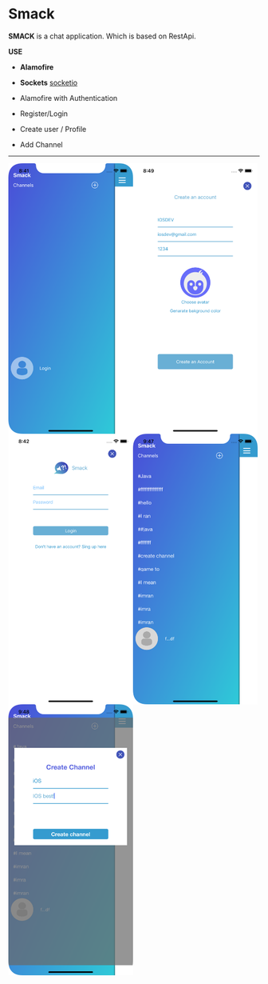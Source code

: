 # Smack

**SMACK** is a chat application. Which is based on RestApi.

**USE**
- **Alamofire**
- **Sockets** <a href="https://github.com/socketio/socket.io-client-swift">socketio</a>

- Alamofire with Authentication
- Register/Login
- Create user / Profile
- Add Channel  

------------------------------------------------------------------------------------
<img align="left" src="image/1.png" width="250px"/> 
<img align="left" src="image/2.png" width="250px"/> 
<img align="left" src="image/3.png" width="250"/> 
<img align="left" src="image/4.png" width="250px"/> 
<img align="left" src="image/5.png" width="250px"/>


